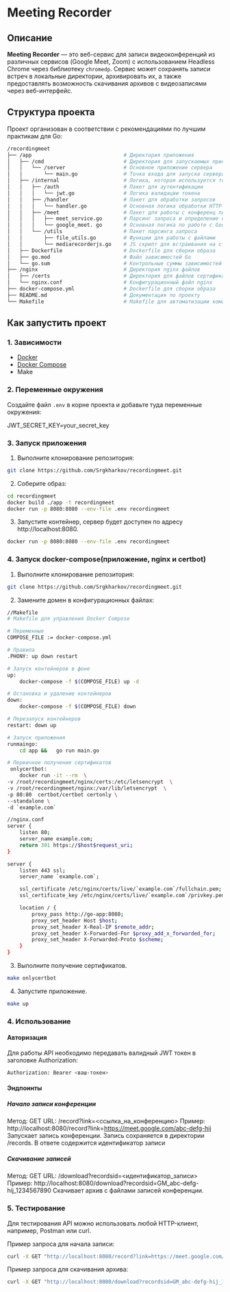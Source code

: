 # Meeting Recorder

## Описание

**Meeting Recorder** — это веб-сервис для записи видеоконференций из различных сервисов (Google Meet, Zoom) с использованием Headless Chrome через библиотеку `chromedp`. Сервис может сохранять записи встреч в локальные директории, архивировать их, а также предоставлять возможность скачивания архивов с видеозаписями через веб-интерфейс.

## Структура проекта

Проект организован в соответствии с рекомендациями по лучшим практикам для Go:

```bash
/recordingmeet
├── /app                              # Директория приложения
│   ├── /cmd                          # Директория для запускаемых приложений
│   │   └── /server                   # Основное приложение сервера
│   │       └── main.go               # Точка входа для запуска сервера
│   ├── /internal                     # Логика, которая используется только внутри проекта
│   │   ├── /auth                     # Пакет для аутентификации
│   │   │   └── jwt.go                # Логика валидации токена
│   │   ├── /handler                  # Пакет для обработки запросов
│   │   │   └── handler.go            # Основная логика обработки HTTP-запросов
│   │   ├── /meet                     # Пакет для работы с конференц платформами
│   │   │   ├── meet_service.go       # Парсинг запроса и определение основных параметров записи
│   │   │   └── google_meet. go       # Основная логика по работе с Google Meet
│   │   └── /utils                    # Пакет парсинга запроса
│   │       ├── file_utils.go         # Функции для работы с файлами
│   │       └── mediarecorderjs.go    # JS скрипт для встраивания на страницу, который находит и записывает аудио и видеопотоки
│   ├── Dockerfile                    # Dockerfile для сборки образа
│   ├── go.mod                        # Файл зависимостей Go
│   └── go.sum                        # Контрольные суммы зависимостей
├── /nginx                            # Директория nginx файлов
│   ├── /certs                        # Директория для файлов сертификатов SSL
│   └── nginx.conf                    # Конфигурационный файл nginx
├── docker-compose.yml                # Dockerfile для сборки образа
├── README.md                         # Документация по проекту
└── Makefile                          # Makefile для автоматизации команд
```

## Как запустить проект

### 1. Зависимости

- [Docker](https://www.docker.com/)
- [Docker Compose](https://docs.docker.com/compose/)
- Make

### 2. Переменные окружения

Создайте файл `.env` в корне проекта и добавьте туда переменные окружения:

JWT_SECRET_KEY=your_secret_key


### 3. Запуск приложения

1. Выполните клонирование репозитория:

```bash
git clone https://github.com/Srgkharkov/recordingmeet.git
```

2. Соберите образ:

```bash
cd recordingmeet
docker build ./app -t recordingmeet
docker run -p 8080:8080 --env-file .env recordingmeet
```   
3. Запустите контейнер, сервер будет доступен по адресу http://localhost:8080.
```bash
docker run -p 8080:8080 --env-file .env recordingmeet
```   

### 4. Запуск docker-compose(приложение, nginx и certbot)

1. Выполните клонирование репозитория:

```bash
git clone https://github.com/Srgkharkov/recordingmeet.git
```

2. Замените домен в конфигурационных файлах:

```bash
//Makefile
# Makefile для управления Docker Compose

# Переменные
COMPOSE_FILE := docker-compose.yml

# Правила
.PHONY: up down restart

# Запуск контейнеров в фоне
up:
	docker-compose -f $(COMPOSE_FILE) up -d

# Остановка и удаление контейнеров
down:
	docker-compose -f $(COMPOSE_FILE) down

# Перезапуск контейнеров
restart: down up

# Запуск приложения
runmaingo:
	cd app &&	go run main.go

# Первичное получение сертификатов
 onlycertbot:
 	docker run -it --rm  \
-v /root/recordingmeet/nginx/certs:/etc/letsencrypt  \
-v /root/recordingmeet/nginx:/var/lib/letsencrypt  \
-p 80:80  certbot/certbot certonly \
--standalone \
-d `example.com`
```
```bash
//nginx.conf
server {
    listen 80;
    server_name example.com;
    return 301 https://$host$request_uri;
}

server {
    listen 443 ssl;
    server_name `example.com`;

    ssl_certificate /etc/nginx/certs/live/`example.com`/fullchain.pem;
    ssl_certificate_key /etc/nginx/certs/live/`example.com`/privkey.pem;

    location / {
        proxy_pass http://go-app:8080;
        proxy_set_header Host $host;
        proxy_set_header X-Real-IP $remote_addr;
        proxy_set_header X-Forwarded-For $proxy_add_x_forwarded_for;
        proxy_set_header X-Forwarded-Proto $scheme;
    }
}

```
 
3. Выполните получение сертификатов.
```bash
make onlycertbot
```   
4. Запустите приложение.
```bash
make up
```   

### 4. Использование

#### Авторизация
Для работы API необходимо передавать валидный JWT токен в заголовке Authorization:

```bash
Authorization: Bearer <ваш-токен>
```
#### Эндпоинты
##### Начало записи конференции

Метод: GET
URL: /record?link=<ссылка_на_конференцию>
Пример: http://localhost:8080/record?link=https://meet.google.com/abc-defg-hij
Запускает запись конференции. Запись сохраняется в директории /records.
В ответе содержится идентификатор записи

##### Скачивание записей

Метод: GET
URL: /download?recordsid=<идентификатор_записи>
Пример: http://localhost:8080/download?recordsid=GM_abc-defg-hij_1234567890
Скачивает архив с файлами записей конференции.

### 5. Тестирование
Для тестирования API можно использовать любой HTTP-клиент, например, Postman или curl.

Пример запроса для начала записи:

```bash
curl -X GET "http://localhost:8080/record?link=https://meet.google.com/abc-defg-hij" -H "Authorization: Bearer <ваш-токен>"
```

Пример запроса для скачивания архива:

```bash
curl -X GET "http://localhost:8080/download?recordsid=GM_abc-defg-hij_1234567890" -H "Authorization: Bearer <ваш-токен>" -o output.zip
```
